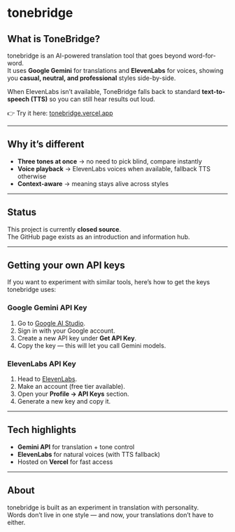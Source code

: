 # tonebridge
## What is ToneBridge?

tonebridge is an AI-powered translation tool that goes beyond word-for-word.  
It uses **Google Gemini** for translations and **ElevenLabs** for voices, showing you **casual, neutral, and professional** styles side-by-side.  

When ElevenLabs isn’t available, ToneBridge falls back to standard **text-to-speech (TTS)** so you can still hear results out loud.  

👉 Try it here: [tonebridge.vercel.app](https://tonebridge.vercel.app/)

---

## Why it’s different

- **Three tones at once** → no need to pick blind, compare instantly  
- **Voice playback** → ElevenLabs voices when available, fallback TTS otherwise  
- **Context-aware** → meaning stays alive across styles  

---

## Status

This project is currently **closed source**.  
The GitHub page exists as an introduction and information hub.  

---

## Getting your own API keys

If you want to experiment with similar tools, here’s how to get the keys tonebridge uses:

### Google Gemini API Key
1. Go to [Google AI Studio](https://ai.google.dev/).  
2. Sign in with your Google account.  
3. Create a new API key under **Get API Key**.  
4. Copy the key — this will let you call Gemini models.  

### ElevenLabs API Key
1. Head to [ElevenLabs](https://elevenlabs.io/).  
2. Make an account (free tier available).  
3. Open your **Profile → API Keys** section.  
4. Generate a new key and copy it.  

---

## Tech highlights

- **Gemini API** for translation + tone control  
- **ElevenLabs** for natural voices (with TTS fallback)  
- Hosted on **Vercel** for fast access  

---

## About

tonebridge is built as an experiment in translation with personality.  
Words don’t live in one style — and now, your translations don’t have to either.
